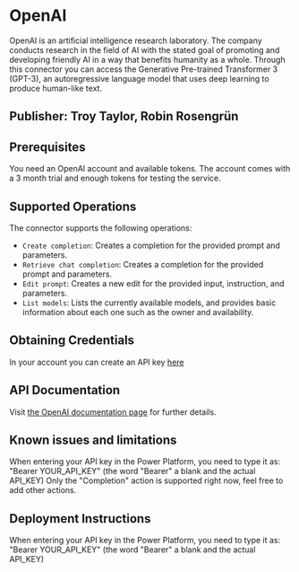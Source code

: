 # OpenAI

OpenAI is an artificial intelligence research laboratory. The company conducts research in the field of AI with the stated goal of promoting and developing friendly AI in a way that benefits humanity as a whole.
Through this connector you can access the Generative Pre-trained Transformer 3 (GPT-3), an autoregressive language model that uses deep learning to produce human-like text.

## Publisher: Troy Taylor, Robin Rosengrün

## Prerequisites

You need an OpenAI account and available tokens. The account comes with a 3 month trial and enough tokens for testing the service.

## Supported Operations

The connector supports the following operations:

- `Create completion`: Creates a completion for the provided prompt and parameters.
- `Retrieve chat completion`: Creates a completion for the provided prompt and parameters.
- `Edit prompt`: Creates a new edit for the provided input, instruction, and parameters.
- `List models`: Lists the currently available models, and provides basic information about each one such as the owner and availability.

## Obtaining Credentials

In your account you can create an API key [here](https://beta.openai.com/account/api-keys)

## API Documentation

Visit [the OpenAI documentation page](https://beta.openai.com/docs/api-reference/introduction) for further details.

## Known issues and limitations

When entering your API key in the Power Platform, you need to type it as: "Bearer YOUR_API_KEY" (the word "Bearer" a blank and the actual API_KEY)
Only the "Completion" action is supported right now, feel free to add other actions.

## Deployment Instructions

When entering your API key in the Power Platform, you need to type it as: "Bearer YOUR_API_KEY" (the word "Bearer" a blank and the actual API_KEY)
